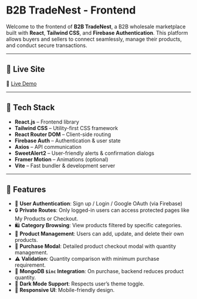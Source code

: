 # B2B TradeNest - Frontend

Welcome to the frontend of **B2B TradeNest**, a B2B wholesale marketplace built with **React**, **Tailwind CSS**, and **Firebase Authentication**. This platform allows buyers and sellers to connect seamlessly, manage their products, and conduct secure transactions.

---

## 🚀 Live Site

🔗 [Live Demo](https://auth-integration-68034.web.app/)

---

## 🔧 Tech Stack

- **React.js** – Frontend library
- **Tailwind CSS** – Utility-first CSS framework
- **React Router DOM** – Client-side routing
- **Firebase Auth** – Authentication & user state
- **Axios** – API communication
- **SweetAlert2** – User-friendly alerts & confirmation dialogs
- **Framer Motion** – Animations (optional)
- **Vite** – Fast bundler & development server

---

## 🔐 Features

- 🔑 **User Authentication**: Sign up / Login / Google OAuth (via Firebase)
- 🔒 **Private Routes**: Only logged-in users can access protected pages like My Products or Checkout.
- 🛍️ **Category Browsing**: View products filtered by specific categories.
- 🛒 **Product Management**: Users can add, update, and delete their own products.
- 💸 **Purchase Modal**: Detailed product checkout modal with quantity management.
- ⚠️ **Validation**: Quantity comparison with minimum purchase requirement.
- 🧮 **MongoDB `$inc` Integration**: On purchase, backend reduces product quantity.
- 🌙 **Dark Mode Support**: Respects user’s theme toggle.
- 📱 **Responsive UI**: Mobile-friendly design.